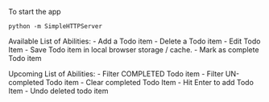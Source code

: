 To start the app
```
python -m SimpleHTTPServer
```

Available List of Abilities: 
    - Add a Todo item
    - Delete a Todo item 
    - Edit Todo Item
    - Save Todo item in local browser storage / cache.
    - Mark as complete Todo item 

Upcoming List of Abilities: 
    - Filter COMPLETED Todo item 
    - Filter UN-completed Todo item 
    - Clear completed Todo Item 
    - Hit Enter to add Todo Item 
    - Undo deleted todo item 

